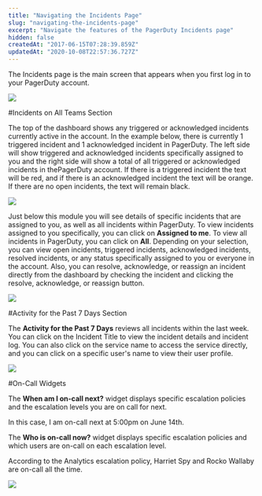 ```yaml
---
title: "Navigating the Incidents Page"
slug: "navigating-the-incidents-page"
excerpt: "Navigate the features of the PagerDuty Incidents page"
hidden: false
createdAt: "2017-06-15T07:28:39.859Z"
updatedAt: "2020-10-08T22:57:36.727Z"
---
```

The Incidents page is the main screen that appears when you first log in to your PagerDuty account. 

![](https://files.readme.io/3741c9a-navigating-incidents-page-overview.png)

#Incidents on All Teams Section

The top of the dashboard shows any triggered or acknowledged incidents currently active in the account. In the example below, there is currently 1 triggered incident and 1 acknowledged incident in PagerDuty. The left side will show triggered and acknowledged incidents specifically assigned to you and the right side will show a total of all triggered or acknowledged incidents in thePagerDuty account. If there is a triggered incident the text will be red, and if there is an acknowledged incident the text will be orange. If there are no open incidents, the text will remain black.

![](https://files.readme.io/a2fbe69-navigating-the-incidents-page-triggered-acknowledged.png)

Just below this module you will see details of  specific incidents that are assigned to you, as well as all incidents within PagerDuty. To view incidents assigned to you specifically, you can click on **Assigned to me**. To view all incidents in PagerDuty, you can click on **All**. Depending on your selection, you can view  open incidents, triggered incidents, acknowledged incidents, resolved incidents, or any status specifically assigned to you or everyone in the account. Also, you can resolve, acknowledge, or reassign an incident directly from the dashboard by checking the incident and clicking the resolve, acknowledge, or reassign button.

![](https://files.readme.io/df52edd-navigating-the-incidents-page-assigned-to-me.png)

#Activity for the Past 7 Days Section

The **Activity for the Past 7 Days** reviews all incidents within the last week. You can click on the Incident Title  to view the incident details and incident log. You can also click on the service name to access the service directly, and you can click on a specific user's name to view their user profile.

![](https://files.readme.io/7f0d11b-navigating-the-incidents-page-activity-last-7-days.png)

#On-Call Widgets

The **When am I on-call next?** widget displays specific escalation policies and the escalation levels you are on call for next.

In this case, I am on-call next at 5:00pm on June 14th.

The **Who is on-call now?** widget displays specific escalation policies and which users are on-call on each escalation level.

According to the Analytics escalation policy, Harriet Spy and Rocko Wallaby are on-call all the time.

![](https://files.readme.io/d9d9572-navigating-incidents-page-on-call-next.png)
